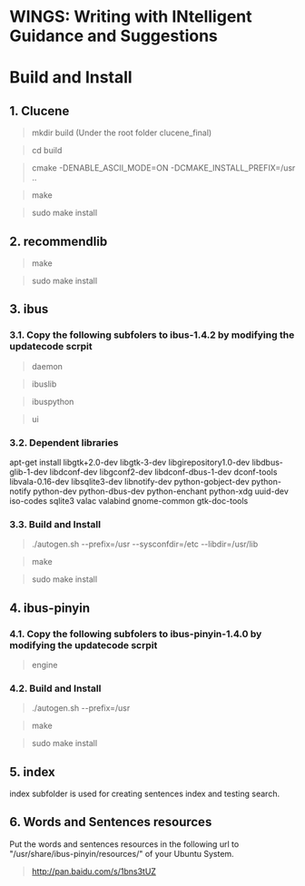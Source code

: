 WINGS: Writing with INtelligent Guidance and Suggestions
=====

# Build and Install
## 1. Clucene
> mkdir build          (Under the root folder clucene_final)

> cd build 

> cmake -DENABLE_ASCII_MODE=ON -DCMAKE_INSTALL_PREFIX=/usr ..

> make

> sudo make install

## 2. recommendlib
> make

> sudo make install

## 3. ibus
### 3.1. Copy the following subfolers to ibus-1.4.2 by modifying the updatecode scrpit
> daemon

> ibuslib

> ibuspython

> ui

### 3.2. Dependent libraries
apt-get install libgtk+2.0-dev libgtk-3-dev libgirepository1.0-dev libdbus-glib-1-dev libdconf-dev libgconf2-dev libdconf-dbus-1-dev dconf-tools libvala-0.16-dev libsqlite3-dev libnotify-dev python-gobject-dev python-notify python-dev python-dbus-dev python-enchant python-xdg uuid-dev iso-codes sqlite3 valac valabind gnome-common gtk-doc-tools

### 3.3. Build and Install
> ./autogen.sh --prefix=/usr --sysconfdir=/etc --libdir=/usr/lib

> make 

> sudo make install

## 4. ibus-pinyin
### 4.1. Copy the following subfolers to ibus-pinyin-1.4.0 by modifying the updatecode scrpit
> engine

### 4.2. Build and Install
> ./autogen.sh --prefix=/usr

> make

> sudo make install

## 5. index
index subfolder is used for creating sentences index and testing search.

## 6. Words and Sentences resources
Put the words and sentences resources in the following url to "/usr/share/ibus-pinyin/resources/" of your Ubuntu System.
> http://pan.baidu.com/s/1bns3tUZ

